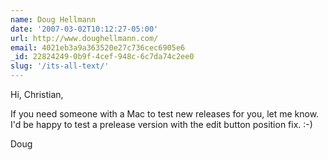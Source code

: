 ```yaml
---
name: Doug Hellmann
date: '2007-03-02T10:12:27-05:00'
url: http://www.doughellmann.com/
email: 4021eb3a9a363520e27c736cec6905e6
_id: 22824249-0b9f-4cef-948c-6c7da74c2ee0
slug: '/its-all-text/'
---
```


Hi, Christian,

If you need someone with a Mac to test new releases for you, let me know. I'd
be happy to test a prelease version with the edit button position fix. :-)

Doug
